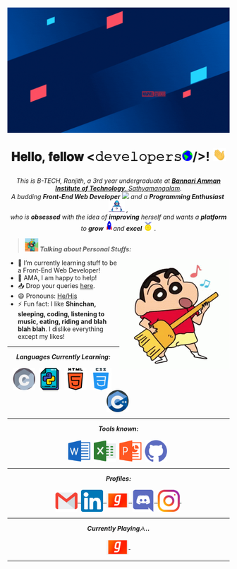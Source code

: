 <h1 align="center">
  <img alt="banner" src="https://github.com/ranjith3003/RANJU/blob/main/assests/RANJITH.gif" />
  
  𝐇𝐞𝐥𝐥𝐨, 𝐟𝐞𝐥𝐥𝐨𝐰 <𝚍𝚎𝚟𝚎𝚕𝚘𝚙𝚎𝚛𝚜<img src="https://github.com/ranjith3003/RANJU/blob/main/assests/gifs/Earth.gif" width="24px">/>! <img src="https://github.com/ranjith3003/RANJU/blob/main/assests/gifs/Hi.gif" width="30px">
</h1>

<p align="center">
  <em>
    This is B-TECH, Ranjith, a 3rd year undergraduate at <a href="https://www.bitsathy.ac.in/"> <b>Bannari Amman Institute of Technology</b>, Sathyamangalam</a>. <br>
    A budding <b>Front-End Web Developer</b> <img src="https://github.com/ranjith3003/RANJU/blob/main/assets/gifs/Developer.gif" width="30px"> and a <b>Programming Enthusiast</b>&nbsp;<img src="https://github.com/ranjith3003/RANJU/blob/main/assests/gifs/Developer.gif" width="36px">&nbsp,<br>who is <b>obsessed</b>
    with the idea of <b>improving</b> herself and wants a <b>platform</b> to 
    <b>grow</b> <img src="https://github.com/ranjith3003/RANJU/blob/main/assests/gifs/Rocket.gif" width="18px">and 
    <b>excel</b> <img src="https://github.com/ranjith3003/RANJU/blob/main/assests/gifs/Medal.gif" width="20px">&nbsp.
  </em>
</p>
  
> <img src="https://github.com/ranjith3003/RANJU/blob/main/assests/gifs/star.gif" width="30px">&nbsp;***Talking about Personal Stuffs:***

<img align="right" width=250px alt="shinchan" src="https://github.com/ranjith3003/RANJU/blob/main/assests/gifs/shinchan.gif" />


-   🌱 I’m currently learning stuff to be a Front-End Web Developer!
-   💬 AMA, I am happy to help!
-   📥 Drop your queries <a target="_blank" href="https://mailhide.io/e/UMMudCqL">here</a>.
-   😄 Pronouns: [He/His](https://pronoun.is/he)
-   ⚡ Fun fact: I like **Shinchan, sleeping, coding, listening to music, eating, riding and blah blah blah**. I dislike everything except my likes!

<hr>


<p align="center">
<i><b>Languages Currently Learning:</b></i> 
  <br><br>
  <img align="center" src="https://github.com/ranjith3003/RANJU/blob/main/assests/languages/c.svg" width="50px" />&nbsp;
  <img align="center" src="https://github.com/ranjith3003/RANJU/blob/main/assests/languages/python.svg" width="50px" />&nbsp;
  <img align="center" src="https://github.com/ranjith3003/RANJU/blob/main/assests/languages/html-5.svg" width="50px" />&nbsp;
  <img align="center" src="https://github.com/ranjith3003/RANJU/blob/main/assests/languages/css.svg" width="50px" />&nbsp;
  <img align="center" src="https://github.com/ranjith3003/RANJU/blob/main/assests/languages/cpp.svg" width="50px" />&nbsp;
</p>

<hr>

<p align="center">
<i><b>Tools known:</b></i> 
  <br><br>
  <img align="center" src="https://github.com/ranjith3003/RANJU/blob/main/assests/tools/word.svg" width="50px" />&nbsp;
  <img align="center" src="https://github.com/ranjith3003/RANJU/blob/main/assests/tools/excel.svg" width="50px" />&nbsp;
  <img align="center" src="https://github.com/ranjith3003/RANJU/blob/main/assests/tools/powerpoint.svg" width="50px" />&nbsp;
  <img align="center" src="https://github.com/ranjith3003/RANJU/blob/main/assests/tools/github.svg" width="50px" />&nbsp;
</p>

<hr>

<p align = "center">
  <i><b>Profiles:</b></i><br><br>
  <a href="mailto:ranjith.cb19@bitsathy.ac.in">
    <img align="center" alt="Ranjith @Mail" width="50px" src="https://github.com/ranjith3003/RANJU/blob/main/assests/handles/gmail.svg" />&nbsp;
  </a>
  <a href="https://www.linkedin.com/in/ranjith-v-22a5461a1">
    <img align="center" alt="Ranjith @LinkedIN" width="50px" src="https://github.com/ranjith3003/RANJU/blob/main/assests/handles/linkedin.svg" />&nbsp;
  </a>
  <a href="https://gaana.com">
    <img align="center" alt="Spotify" width="50px" src="https://github.com/ranjith3003/RANJU/blob/main/assests/handles/gaana.png" />&nbsp;
  </a>
  <a href="https://discord.com/channels/899145213531004988/899145213531004991">
    <img align="center" alt="Ranjith @Discord" width="50px" src="https://github.com/ranjith3003/RANJU/blob/main/assests/handles/discord.png" />&nbsp;
  </a>
  <a href="https://www.instagram.com/ranju_prin">
    <img align="center" alt="Ranjith @Instagram" width="50px" src="https://github.com/ranjith3003/RANJU/blob/main/assests/handles/instagram.svg" />&nbsp;
  </a>
</p>

<hr>

<p align="center"> 
  <i><b>Currently Playing🎶...</b></i>
  <br><br>
  <a href="https://gaana.com/playlist/gaanauser98379783-abanx-ranjith-9bqe9yvxby"/>
   <img align="center" alt="Spotify" width="50px" src="https://github.com/ranjith3003/RANJU/blob/main/assests/handles/gaana.png" />&nbsp; 
  </a>
  <br>

</p>

<hr>
<!-- can't stop myself from editing🤷... -->
